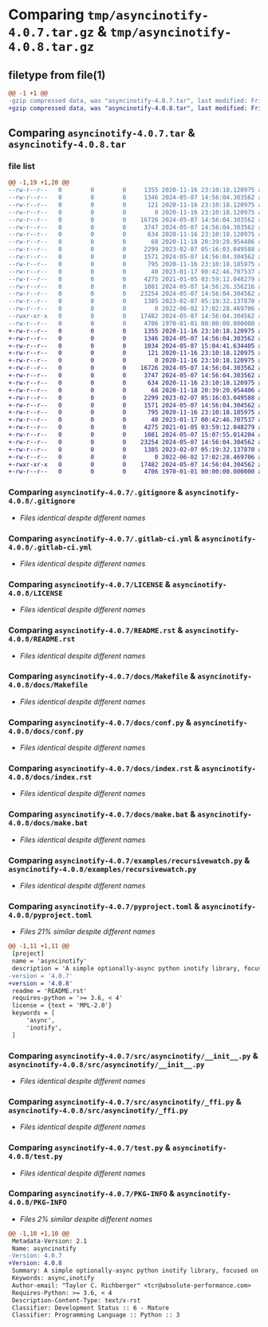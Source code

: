 # Comparing `tmp/asyncinotify-4.0.7.tar.gz` & `tmp/asyncinotify-4.0.8.tar.gz`

## filetype from file(1)

```diff
@@ -1 +1 @@
-gzip compressed data, was "asyncinotify-4.0.7.tar", last modified: Fri Jan  1 00:00:00 2016, max compression
+gzip compressed data, was "asyncinotify-4.0.8.tar", last modified: Fri Jan  1 00:00:00 2016, max compression
```

## Comparing `asyncinotify-4.0.7.tar` & `asyncinotify-4.0.8.tar`

### file list

```diff
@@ -1,19 +1,20 @@
--rw-r--r--   0        0        0     1355 2020-11-16 23:10:18.120975 asyncinotify-4.0.7/.gitignore
--rw-r--r--   0        0        0     1346 2024-05-07 14:56:04.303562 asyncinotify-4.0.7/.gitlab-ci.yml
--rw-r--r--   0        0        0      121 2020-11-16 23:10:18.120975 asyncinotify-4.0.7/CHANGELOG.md
--rw-r--r--   0        0        0        0 2020-11-16 23:10:18.120975 asyncinotify-4.0.7/CONTRIBUTING.md
--rw-r--r--   0        0        0    16726 2024-05-07 14:56:04.303562 asyncinotify-4.0.7/LICENSE
--rw-r--r--   0        0        0     3747 2024-05-07 14:56:04.303562 asyncinotify-4.0.7/README.rst
--rw-r--r--   0        0        0      634 2020-11-16 23:10:18.120975 asyncinotify-4.0.7/docs/Makefile
--rw-r--r--   0        0        0       68 2020-11-18 20:39:20.954406 asyncinotify-4.0.7/docs/asyncinotify.rst
--rw-r--r--   0        0        0     2299 2023-02-07 05:16:03.049588 asyncinotify-4.0.7/docs/conf.py
--rw-r--r--   0        0        0     1571 2024-05-07 14:56:04.304562 asyncinotify-4.0.7/docs/index.rst
--rw-r--r--   0        0        0      795 2020-11-16 23:10:18.185975 asyncinotify-4.0.7/docs/make.bat
--rw-r--r--   0        0        0       40 2023-01-17 00:42:46.707537 asyncinotify-4.0.7/docs/requirements.txt
--rw-r--r--   0        0        0     4275 2021-01-05 03:59:12.048279 asyncinotify-4.0.7/examples/recursivewatch.py
--rw-r--r--   0        0        0     1081 2024-05-07 14:56:26.356216 asyncinotify-4.0.7/pyproject.toml
--rw-r--r--   0        0        0    23254 2024-05-07 14:56:04.304562 asyncinotify-4.0.7/src/asyncinotify/__init__.py
--rw-r--r--   0        0        0     1385 2023-02-07 05:19:32.137870 asyncinotify-4.0.7/src/asyncinotify/_ffi.py
--rw-r--r--   0        0        0        0 2022-06-02 17:02:28.469706 asyncinotify-4.0.7/src/asyncinotify/py.typed
--rwxr-xr-x   0        0        0    17482 2024-05-07 14:56:04.304562 asyncinotify-4.0.7/test.py
--rw-r--r--   0        0        0     4706 1970-01-01 00:00:00.000000 asyncinotify-4.0.7/PKG-INFO
+-rw-r--r--   0        0        0     1355 2020-11-16 23:10:18.120975 asyncinotify-4.0.8/.gitignore
+-rw-r--r--   0        0        0     1346 2024-05-07 14:56:04.303562 asyncinotify-4.0.8/.gitlab-ci.yml
+-rw-r--r--   0        0        0     1034 2024-05-07 15:04:41.634405 asyncinotify-4.0.8/.readthedocs.yaml
+-rw-r--r--   0        0        0      121 2020-11-16 23:10:18.120975 asyncinotify-4.0.8/CHANGELOG.md
+-rw-r--r--   0        0        0        0 2020-11-16 23:10:18.120975 asyncinotify-4.0.8/CONTRIBUTING.md
+-rw-r--r--   0        0        0    16726 2024-05-07 14:56:04.303562 asyncinotify-4.0.8/LICENSE
+-rw-r--r--   0        0        0     3747 2024-05-07 14:56:04.303562 asyncinotify-4.0.8/README.rst
+-rw-r--r--   0        0        0      634 2020-11-16 23:10:18.120975 asyncinotify-4.0.8/docs/Makefile
+-rw-r--r--   0        0        0       68 2020-11-18 20:39:20.954406 asyncinotify-4.0.8/docs/asyncinotify.rst
+-rw-r--r--   0        0        0     2299 2023-02-07 05:16:03.049588 asyncinotify-4.0.8/docs/conf.py
+-rw-r--r--   0        0        0     1571 2024-05-07 14:56:04.304562 asyncinotify-4.0.8/docs/index.rst
+-rw-r--r--   0        0        0      795 2020-11-16 23:10:18.185975 asyncinotify-4.0.8/docs/make.bat
+-rw-r--r--   0        0        0       40 2023-01-17 00:42:46.707537 asyncinotify-4.0.8/docs/requirements.txt
+-rw-r--r--   0        0        0     4275 2021-01-05 03:59:12.048279 asyncinotify-4.0.8/examples/recursivewatch.py
+-rw-r--r--   0        0        0     1081 2024-05-07 15:07:55.014204 asyncinotify-4.0.8/pyproject.toml
+-rw-r--r--   0        0        0    23254 2024-05-07 14:56:04.304562 asyncinotify-4.0.8/src/asyncinotify/__init__.py
+-rw-r--r--   0        0        0     1385 2023-02-07 05:19:32.137870 asyncinotify-4.0.8/src/asyncinotify/_ffi.py
+-rw-r--r--   0        0        0        0 2022-06-02 17:02:28.469706 asyncinotify-4.0.8/src/asyncinotify/py.typed
+-rwxr-xr-x   0        0        0    17482 2024-05-07 14:56:04.304562 asyncinotify-4.0.8/test.py
+-rw-r--r--   0        0        0     4706 1970-01-01 00:00:00.000000 asyncinotify-4.0.8/PKG-INFO
```

### Comparing `asyncinotify-4.0.7/.gitignore` & `asyncinotify-4.0.8/.gitignore`

 * *Files identical despite different names*

### Comparing `asyncinotify-4.0.7/.gitlab-ci.yml` & `asyncinotify-4.0.8/.gitlab-ci.yml`

 * *Files identical despite different names*

### Comparing `asyncinotify-4.0.7/LICENSE` & `asyncinotify-4.0.8/LICENSE`

 * *Files identical despite different names*

### Comparing `asyncinotify-4.0.7/README.rst` & `asyncinotify-4.0.8/README.rst`

 * *Files identical despite different names*

### Comparing `asyncinotify-4.0.7/docs/Makefile` & `asyncinotify-4.0.8/docs/Makefile`

 * *Files identical despite different names*

### Comparing `asyncinotify-4.0.7/docs/conf.py` & `asyncinotify-4.0.8/docs/conf.py`

 * *Files identical despite different names*

### Comparing `asyncinotify-4.0.7/docs/index.rst` & `asyncinotify-4.0.8/docs/index.rst`

 * *Files identical despite different names*

### Comparing `asyncinotify-4.0.7/docs/make.bat` & `asyncinotify-4.0.8/docs/make.bat`

 * *Files identical despite different names*

### Comparing `asyncinotify-4.0.7/examples/recursivewatch.py` & `asyncinotify-4.0.8/examples/recursivewatch.py`

 * *Files identical despite different names*

### Comparing `asyncinotify-4.0.7/pyproject.toml` & `asyncinotify-4.0.8/pyproject.toml`

 * *Files 21% similar despite different names*

```diff
@@ -1,11 +1,11 @@
 [project]
 name = 'asyncinotify'
 description = 'A simple optionally-async python inotify library, focused on simplicity of use and operation, and leveraging modern Python features'
-version = '4.0.7'
+version = '4.0.8'
 readme = 'README.rst'
 requires-python = '>= 3.6, < 4'
 license = {text = 'MPL-2.0'}
 keywords = [
     'async',
     'inotify',
 ]
```

### Comparing `asyncinotify-4.0.7/src/asyncinotify/__init__.py` & `asyncinotify-4.0.8/src/asyncinotify/__init__.py`

 * *Files identical despite different names*

### Comparing `asyncinotify-4.0.7/src/asyncinotify/_ffi.py` & `asyncinotify-4.0.8/src/asyncinotify/_ffi.py`

 * *Files identical despite different names*

### Comparing `asyncinotify-4.0.7/test.py` & `asyncinotify-4.0.8/test.py`

 * *Files identical despite different names*

### Comparing `asyncinotify-4.0.7/PKG-INFO` & `asyncinotify-4.0.8/PKG-INFO`

 * *Files 2% similar despite different names*

```diff
@@ -1,10 +1,10 @@
 Metadata-Version: 2.1
 Name: asyncinotify
-Version: 4.0.7
+Version: 4.0.8
 Summary: A simple optionally-async python inotify library, focused on simplicity of use and operation, and leveraging modern Python features
 Keywords: async,inotify
 Author-email: "Taylor C. Richberger" <tcr@absolute-performance.com>
 Requires-Python: >= 3.6, < 4
 Description-Content-Type: text/x-rst
 Classifier: Development Status :: 6 - Mature
 Classifier: Programming Language :: Python :: 3
```

